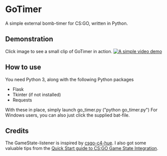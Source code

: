 # GoTimer
A simple external bomb-timer for CS:GO, written in Python.

## Demonstration
Click image to see a small clip of GoTimer in action.
[![A simple video demo](http://img.youtube.com/vi/tEdAwi1Hqbk/0.jpg)](http://www.youtube.com/watch?v=tEdAwi1Hqbk)

## How to use
You need Python 3, along with the following Python packages
* Flask
* Tkinter (if not installed)
* Requests

With these in place, simply launch go_timer.py ("python go_timer.py")
For Windows users, you can also just click the supplied bat-file.

## Credits
The GameState-listener is inspired by [csgo-c4-hue](https://github.com/doobix/csgo-c4-hue).
I also got some valuable tips from the [Quick Start guide to CS:GO Game State Integration](https://github.com/tsuriga/csgo-gsi-qsguide).
